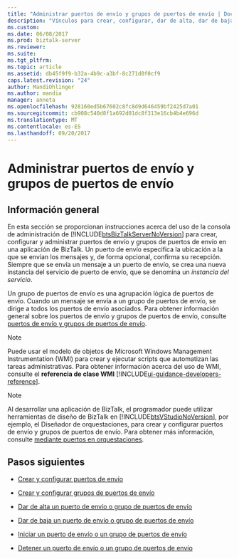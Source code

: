 ```yaml
---
title: "Administrar puertos de envío y grupos de puertos de envío | Documentos de Microsoft"
description: "Vínculos para crear, configurar, dar de alta, dar de baja e iniciar y detener puertos de envío de BizTalk Server"
ms.custom: 
ms.date: 06/08/2017
ms.prod: biztalk-server
ms.reviewer: 
ms.suite: 
ms.tgt_pltfrm: 
ms.topic: article
ms.assetid: db45f9f9-b32a-4b9c-a3bf-8c271d0f0cf9
caps.latest.revision: "24"
author: MandiOhlinger
ms.author: mandia
manager: anneta
ms.openlocfilehash: 928160ed5b67602c8fc8d9d646459bf2425d7a01
ms.sourcegitcommit: cb908c540d8f1a692d01dc8f313e16cb4b4e696d
ms.translationtype: MT
ms.contentlocale: es-ES
ms.lasthandoff: 09/20/2017
---
```

# <a name="manage-send-ports-and-send-port-groups"></a>Administrar puertos de envío y grupos de puertos de envío

## <a name="overview"></a>Información general
En esta sección se proporcionan instrucciones acerca del uso de la consola de administración de [!INCLUDE[btsBizTalkServerNoVersion](../includes/btsbiztalkservernoversion-md.md)] para crear, configurar y administrar puertos de envío y grupos de puertos de envío en una aplicación de BizTalk. Un puerto de envío especifica la ubicación a la que se envían los mensajes y, de forma opcional, confirma su recepción. Siempre que se envía un mensaje a un puerto de envío, se crea una nueva instancia del servicio de puerto de envío, que se denomina un *instancia del servicio*.  
  
 Un grupo de puertos de envío es una agrupación lógica de puertos de envío. Cuando un mensaje se envía a un grupo de puertos de envío, se dirige a todos los puertos de envío asociados.  Para obtener información general sobre los puertos de envío y grupos de puertos de envío, consulte [puertos de envío y grupos de puertos de envío](../core/send-ports-and-send-port-groups.md).  
  
> [!NOTE]
>  Puede usar el modelo de objetos de Microsoft Windows Management Instrumentation (WMI) para crear y ejecutar scripts que automatizan las tareas administrativas. Para obtener información acerca del uso de WMI, consulte el **referencia de clase WMI** [!INCLUDE[ui-guidance-developers-reference](../includes/ui-guidance-developers-reference.md)].
  
> [!NOTE]
>  Al desarrollar una aplicación de BizTalk, el programador puede utilizar herramientas de diseño de BizTalk en [!INCLUDE[btsVStudioNoVersion](../includes/btsvstudionoversion-md.md)], por ejemplo, el Diseñador de orquestaciones, para crear y configurar puertos de envío y grupos de puertos de envío. Para obtener más información, consulte [mediante puertos en orquestaciones](../core/using-ports-in-orchestrations.md).  
  
## <a name="next-steps"></a>Pasos siguientes
  
-   [Crear y configurar puertos de envío](../core/creating-and-configuring-send-ports.md)  
  
-   [Crear y configurar grupos de puertos de envío](../core/creating-and-configuring-send-port-groups.md)  
  
-   [Dar de alta un puerto de envío o grupo de puertos de envío](../core/how-to-enlist-a-send-port-or-send-port-group.md)  
  
-   [Dar de baja un puerto de envío o grupo de puertos de envío](../core/how-to-unenlist-a-send-port-or-send-port-group.md)  
  
-   [Iniciar un puerto de envío o un grupo de puertos de envío](../core/how-to-start-a-send-port-or-send-port-group.md)  
  
-   [Detener un puerto de envío o un grupo de puertos de envío](../core/how-to-stop-a-send-port-or-send-port-group.md)